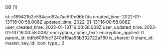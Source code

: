 DB (1)

id: c189421b2c594acd92a7ac5f0e96b7da
created_time: 2022-01-13T16:00:58.008Z
updated_time: 2022-01-13T16:00:58.008Z
user_created_time: 2022-01-13T16:00:58.008Z
user_updated_time: 2022-01-13T16:00:58.008Z
encryption_cipher_text: 
encryption_applied: 0
parent_id: ddfe609fdc7240d19aa53b332722a780
is_shared: 0
share_id: 
master_key_id: 
icon: 
type_: 2
